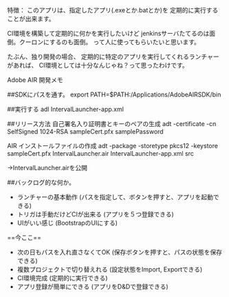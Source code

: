 特徴：
このアプリは、指定したアプリ(.exeとか.batとか)を
定期的に実行することが出来ます。

CI環境を構築して定期的に何かを実行したいけど
jenkinsサーバたてるのは面倒。クーロンにするのも面倒。
って人に使ってもらいたいと思います。

たぶん、独り開発の場合、
定期的に特定のアプリを実行してくれるランチャーがあれば、
CI環境としては十分なんじゃね？って思ったわけです。

Adobe AIR 開発メモ

##SDKにパスを通す。
export PATH=$PATH:/Applications/AdobeAIRSDK/bin

##実行する
adl IntervalLauncher-app.xml

##リリース方法
自己署名入り証明書とキーのペアの生成
adt -certificate -cn SelfSigned 1024-RSA sampleCert.pfx samplePassword

AIR インストールファイルの作成
adt -package -storetype pkcs12 -keystore sampleCert.pfx IntervalLauncher.air IntervalLauncher-app.xml src

→IntervalLauncher.airを公開

##バックログ的な何か。
* ランチャーの基本動作 (パスを指定して、ボタンを押すと、アプリを起動できる)
* トリガは手動だけどCIが出来る (アプリを５つ登録できる)
* UIがいい感じ (BootstrapのUIにする)

==今ここ==

* 次の日もパスを入れ直さなくてOK (保存ボタンを押すと、パスの状態を保存できる)
* 複数プロジェクトで切り替えれる (設定状態をImport, Exportできる)
* CI環境完成 (定期的に実行できる)
* アプリ登録が簡単にできる (アプリをD&Dで登録できる)
